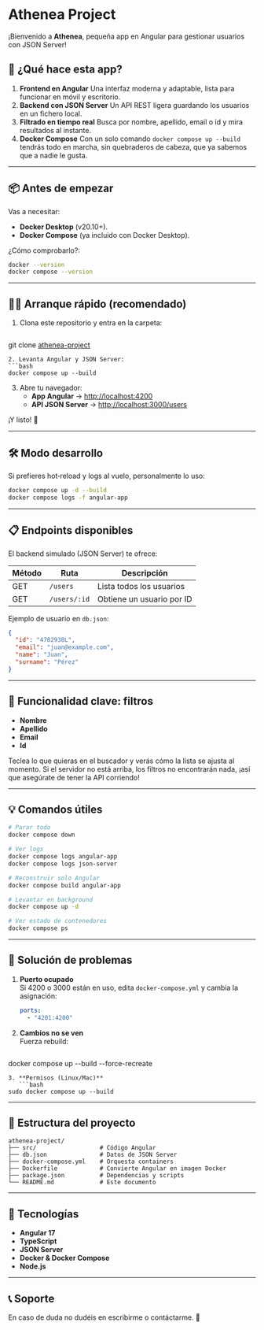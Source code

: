 # Athenea Project

¡Bienvenido a **Athenea**, pequeña app en Angular para gestionar usuarios con JSON Server!

## 🚀 ¿Qué hace esta app?

1. **Frontend en Angular** Una interfaz moderna y adaptable, lista para funcionar en móvil y escritorio.
2. **Backend con JSON Server** Un API REST ligera guardando los usuarios en un fichero local.
3. **Filtrado en tiempo real** Busca por nombre, apellido, email o id y mira resultados al instante.
4. **Docker Compose** Con un solo comando `docker compose up --build` tendrás todo en marcha, sin quebraderos de cabeza, que ya sabemos que a nadie le gusta.

---

## 📦 Antes de empezar

Vas a necesitar:

- **Docker Desktop** (v20.10+).
- **Docker Compose** (ya incluido con Docker Desktop).

¿Cómo comprobarlo?:

```bash
docker --version
docker compose --version
```

---

## 🏃‍♂️ Arranque rápido (recomendado)

1. Clona este repositorio y entra en la carpeta:
   ```bash
   ```

git clone [athenea-project](https://github.com/SrBlumTorres/athenea-project.git)

````
2. Levanta Angular y JSON Server:
```bash
docker compose up --build
````

3. Abre tu navegador:
   - **App Angular** → [http://localhost:4200](http://localhost:4200)
   - **API JSON Server** → [http://localhost:3000/users](http://localhost:3000/users)

¡Y listo! 🎉

---

## 🛠️ Modo desarrollo

Si prefieres hot‑reload y logs al vuelo, personalmente lo uso:

```bash
docker compose up -d --build
docker compose logs -f angular-app
```

---

## 📋 Endpoints disponibles

El backend simulado (JSON Server) te ofrece:

| Método | Ruta         | Descripción               |
| ------ | ------------ | ------------------------- |
| GET    | `/users`     | Lista todos los usuarios  |
| GET    | `/users/:id` | Obtiene un usuario por ID |

Ejemplo de usuario en `db.json`:

```json
{
  "id": "4782938L",
  "email": "juan@example.com",
  "name": "Juan",
  "surname": "Pérez"
}
```

---

## 🚩 Funcionalidad clave: filtros

- **Nombre**
- **Apellido**
- **Email**
- **Id**

Teclea lo que quieras en el buscador y verás cómo la lista se ajusta al momento. Si el servidor no está arriba, los filtros no encontrarán nada, ¡así que asegúrate de tener la API corriendo!

---

## 💡 Comandos útiles

```bash
# Parar todo
docker compose down

# Ver logs
docker compose logs angular-app
docker compose logs json-server

# Reconstruir solo Angular
docker compose build angular-app

# Levantar en background
docker compose up -d

# Ver estado de contenedores
docker compose ps
```

---

## 🐞 Solución de problemas

1. **Puerto ocupado**\
   Si 4200 o 3000 están en uso, edita `docker-compose.yml` y cambia la asignación:
   ```yaml
   ports:
     - "4201:4200"
   ```
2. **Cambios no se ven**\
   Fuerza rebuild:
   ```bash
   ```

docker compose up --build --force-recreate

````
3. **Permisos (Linux/Mac)**  
   ```bash
sudo docker compose up --build
````

---

## 📁 Estructura del proyecto

```
athenea-project/
├── src/                  # Código Angular
├── db.json               # Datos de JSON Server
├── docker-compose.yml    # Orquesta containers
├── Dockerfile            # Convierte Angular en imagen Docker
├── package.json          # Dependencias y scripts
└── README.md             # Este documento
```

---

## 🌟 Tecnologías

- **Angular 17**
- **TypeScript**
- **JSON Server**
- **Docker & Docker Compose**
- **Node.js**

---

## 📞 Soporte

En caso de duda no dudéis en escribirme o contáctarme. 🚀

